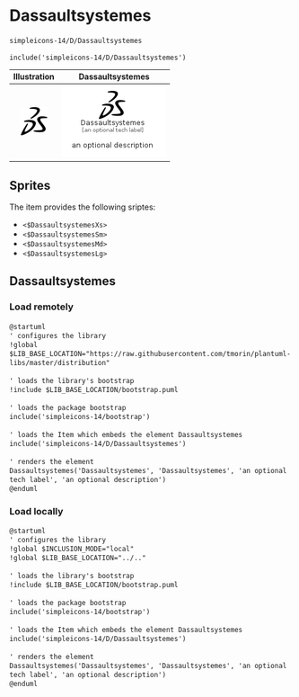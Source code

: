 # Dassaultsystemes


```text
simpleicons-14/D/Dassaultsystemes
```

```text
include('simpleicons-14/D/Dassaultsystemes')
```



| Illustration | Dassaultsystemes |
| :---: | :---: |
| ![illustration for Illustration](../../simpleicons-14/D/Dassaultsystemes.png) | ![illustration for Dassaultsystemes](../../simpleicons-14/D/Dassaultsystemes.Local.png) |



## Sprites
The item provides the following sriptes:

- `<$DassaultsystemesXs>`
- `<$DassaultsystemesSm>`
- `<$DassaultsystemesMd>`
- `<$DassaultsystemesLg>`





## Dassaultsystemes

### Load remotely
```plantuml
@startuml
' configures the library
!global $LIB_BASE_LOCATION="https://raw.githubusercontent.com/tmorin/plantuml-libs/master/distribution"

' loads the library's bootstrap
!include $LIB_BASE_LOCATION/bootstrap.puml

' loads the package bootstrap
include('simpleicons-14/bootstrap')

' loads the Item which embeds the element Dassaultsystemes
include('simpleicons-14/D/Dassaultsystemes')

' renders the element
Dassaultsystemes('Dassaultsystemes', 'Dassaultsystemes', 'an optional tech label', 'an optional description')
@enduml
```

### Load locally
```plantuml
@startuml
' configures the library
!global $INCLUSION_MODE="local"
!global $LIB_BASE_LOCATION="../.."

' loads the library's bootstrap
!include $LIB_BASE_LOCATION/bootstrap.puml

' loads the package bootstrap
include('simpleicons-14/bootstrap')

' loads the Item which embeds the element Dassaultsystemes
include('simpleicons-14/D/Dassaultsystemes')

' renders the element
Dassaultsystemes('Dassaultsystemes', 'Dassaultsystemes', 'an optional tech label', 'an optional description')
@enduml
```

